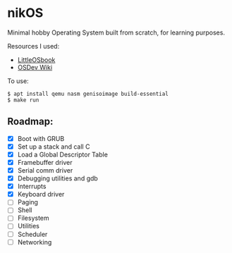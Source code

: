 # nikOS

Minimal hobby Operating System built from scratch, for learning purposes.

Resources I used:
- [LittleOSbook](https://littleosbook.github.io/)
- [OSDev Wiki](https://wiki.osdev.org/Expanded_Main_Page)

To use:
```
$ apt install qemu nasm genisoimage build-essential
$ make run
```

## Roadmap:

- [x] Boot with GRUB
- [x] Set up a stack and call C
- [x] Load a Global Descriptor Table
- [x] Framebuffer driver
- [x] Serial comm driver
- [x] Debugging utilities and gdb
- [x] Interrupts
- [x] Keyboard driver
- [ ] Paging
- [ ] Shell
- [ ] Filesystem
- [ ] Utilities
- [ ] Scheduler
- [ ] Networking